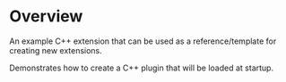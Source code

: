# Overview

An example C++ extension that can be used as a reference/template for creating new extensions.

Demonstrates how to create a C++ plugin that will be loaded at startup.

